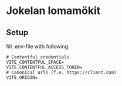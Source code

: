 # Jokelan lomamökit

## Setup

fill .env-file with following:

```
# Contentful credentials
VITE_CONTENTFUL_SPACE=
VITE_CONTENTFUL_ACCESS_TOKEN=
# Canonical urls (f.e. https://client.com)
VITE_ORIGIN=
```
